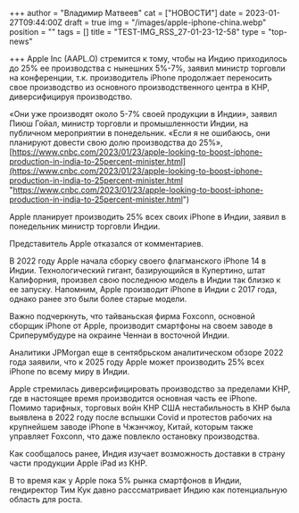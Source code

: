 +++
author = "Владимир Матвеев"
cat = ["НОВОСТИ"]
date = 2023-01-27T09:44:00Z
draft = true
img = "/images/apple-iphone-china.webp"
position = ""
tags = []
title = "TEST-IMG_RSS_27-01-23-12-58"
type = "top-news"

+++
Apple Inc (AAPL.O) стремится к тому, чтобы на Индию приходилось до 25% ее производства с нынешних 5%-7%, заявил министр торговли на конференции, т.к. производитель iPhone продолжает переносить свое производство из основного производственного центра в КНР, диверсифицируя производство.

«Они уже производят около 5-7% своей продукции в Индии», заявил Пиюш Гойал, министр торговли и промышленности Индии, на публичном мероприятии в понедельник. «Если я не ошибаюсь, они планируют довести свою долю производства до 25%», [https://www.cnbc.com/2023/01/23/apple-looking-to-boost-iphone-production-in-india-to-25percent-minister.html](https://www.cnbc.com/2023/01/23/apple-looking-to-boost-iphone-production-in-india-to-25percent-minister.html "https://www.cnbc.com/2023/01/23/apple-looking-to-boost-iphone-production-in-india-to-25percent-minister.html")

Apple планирует производить 25% всех своих iPhone в Индии, заявил в понедельник министр торговли Индии.

Представитель Apple отказался от комментариев.

В 2022 году Apple начала сборку своего флагманского iPhone 14 в Индии. Технологический гигант, базирующийся в Купертино, штат Калифорния, произвел свою последнюю модель в Индии так близко к ее запуску. Напомним, Apple производит iPhone в Индии с 2017 года, однако ранее это были более старые модели.

Важно подчеркнуть, что тайваньская фирма Foxconn, основной сборщик iPhone от Apple, производит смартфоны на своем заводе в Сриперумбудуре на окраине Ченнаи в восточной Индии.

Аналитики JPMorgan еще в сентябрьском аналитическом обзоре 2022 года заявили, что к 2025 году Apple может производить 25% всех iPhone по всему миру в Индии.

Apple стремилась диверсифицировать производство за пределами КНР, где в настоящее время производится основная часть ее iPhone. Помимо тарифных, торговых войн КНР США нестабильность в КНР была выявлена в 2022 году после вспышки Covid и протестов рабочих на крупнейшем заводе iPhone в Чжэнчжоу, Китай, которым также управляет Foxconn, что даже повлекло остановку производства.

Как сообщалось ранее, Индия изучает возможность доставки в страну части продукции Apple iPad из КНР.

В то время как у Apple пока 5% рынка смартфонов в Индии, гендиректор Тим Кук давно расссматривает Индию как потенциальную область для роста.